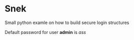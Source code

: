 # Snek
Small python examle on how to build secure login structures

Default password for user **admin** is *ass*
